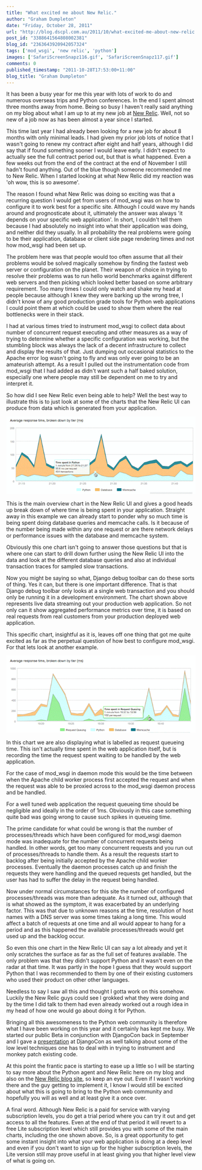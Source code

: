 ```yaml
---
title: "What excited me about New Relic."
author: "Graham Dumpleton"
date: "Friday, October 28, 2011"
url: "http://blog.dscpl.com.au/2011/10/what-excited-me-about-new-relic.html"
post_id: "3388641564808002381"
blog_id: "2363643920942057324"
tags: ['mod_wsgi', 'new relic', 'python']
images: ['SafariScreenSnapz116.gif', 'SafariScreenSnapz117.gif']
comments: 0
published_timestamp: "2011-10-28T17:53:00+11:00"
blog_title: "Graham Dumpleton"
---
```


It has been a busy year for me this year with lots of work to do and numerous overseas trips and Python conferences. In the end I spent almost three months away from home. Being so busy I haven't really said anything on my blog about what I am up to at my new job at [New Relic](http://www.newrelic.com/). Well, not so new of a job now as has been almost a year since I started.  
  
This time last year I had already been looking for a new job for about 8 months with only minimal leads. I had given my prior job lots of notice that I wasn't going to renew my contract after eight and half years, although I did say that if found something sooner I would leave early. I didn't expect to actually see the full contract period out, but that is what happened. Even a few weeks out from the end of the contract at the end of November I still hadn't found anything. Out of the blue though someone recommended me to New Relic. When I started looking at what New Relic did my reaction was 'oh wow, this is so awesome'.  
  
The reason I found what New Relic was doing so exciting was that a recurring question I would get from users of mod\_wsgi was on how to configure it to work best for a specific site. Although I could wave my hands around and prognosticate about it, ultimately the answer was always 'it depends on your specific web application'. In short, I couldn't tell them because I had absolutely no insight into what their application was doing, and neither did they usually. In all probability the real problems were going to be their application, database or client side page rendering times and not how mod\_wsgi had been set up.  
  
The problem here was that people would too often assume that all their problems would be solved magically somehow by finding the fastest web server or configuration on the planet. Their weapon of choice in trying to resolve their problems was to run hello world benchmarks against different web servers and then picking which looked better based on some arbitrary requirement. Too many times I could only watch and shake my head at people because although I knew they were barking up the wrong tree, I didn't know of any good production grade tools for Python web applications I could point them at which could be used to show them where the real bottlenecks were in their stack.  
  
I had at various times tried to instrument mod\_wsgi to collect data about number of concurrent request executing and other measures as a way of trying to determine whether a specific configuration was working, but the stumbling block was always the lack of a decent infrastructure to collect and display the results of that. Just dumping out occasional statistics to the Apache error log wasn't going to fly and was only ever going to be an amateurish attempt. As a result I pulled out the instrumentation code from mod\_wsgi that I had added as didn't want such a half baked solution, especially one where people may still be dependent on me to try and interpret it.  
  
So how did I see New Relic even being able to help? Well the best way to illustrate this is to just look at some of the charts that the New Relic UI can produce from data which is generated from your application.  
  


[![](SafariScreenSnapz116.gif)](https://blogger.googleusercontent.com/img/b/R29vZ2xl/AVvXsEgk8xz-Yw795KbiODGtjHmdeOymE3ciA8YOD2fRVTemWd_f57elAuvYtzXS4txfdm3PikC3NkOPGnO-Z33BfXsZ0soG81qPy69hvXYeFCDTZk7FMIy0rNSxoARGIfLKJhnHWgXODZum1sIm/s1600/SafariScreenSnapz116.gif)

  
This is the main overview chart in the New Relic UI and gives a good heads up break down of where time is being spent in your application. Straight away in this example we can already start to ponder why so much time is being spent doing database queries and memcache calls. Is it because of the number being made within any one request or are there network delays or performance issues with the database and memcache system.  
  
Obviously this one chart isn't going to answer those questions but that is where one can start to drill down further using the New Relic UI into the data and look at the different database queries and also at individual transaction traces for sampled slow transactions.  
  
Now you might be saying so what, Django debug toolbar can do these sorts of thing. Yes it can, but there is one important difference. That is that Django debug toolbar only looks at a single web transaction and you should only be running it in a development environment. The chart shown above represents live data streaming out your production web application. So not only can it show aggregated performance metrics over time, it is based on real requests from real customers from your production deployed web application.  
  
This specific chart, insightful as it is, leaves off one thing that got me quite excited as far as the perpetual question of how best to configure mod\_wsgi. For that lets look at another example.  
  


[![](SafariScreenSnapz117.gif)](https://blogger.googleusercontent.com/img/b/R29vZ2xl/AVvXsEhbCLZbcORVp4gZ9_mObjMlvd2XQ9p7ZRGg3N7-pgfoVI0hcsWMW7VtHsAFU29KJr3EHIgONeu1VOp1uX4pFUUVUfnCDxLeO2zIhay7NydYpHOcNS4V0pI8n-fxTdGXAsA9uWK5SvEUVTpd/s1600/SafariScreenSnapz117.gif)

  
In this chart we are also displaying what is labelled as request queueing time. This isn't actually time spent in the web application itself, but is recording the time the request spent waiting to be handled by the web application.  
  
For the case of mod\_wsgi in daemon mode this would be the time between when the Apache child worker process first accepted the request and when the request was able to be proxied across to the mod\_wsgi daemon process and be handled.  
  
For a well tuned web application the request queueing time should be negligible and ideally in the order of 1ms. Obviously in this case something quite bad was going wrong to cause such spikes in queueing time.  
  
The prime candidate for what could be wrong is that the number of processes/threads which have been configured for mod\_wsgi daemon mode was inadequate for the number of concurrent requests being handled. In other words, get too many concurrent requests and you run out of processes/threads to handle them. As a result the requests start to backlog after being initially accepted by the Apache child worker processes. Eventually the daemon processes catch up and finish the requests they were handling and the queued requests get handled, but the user has had to suffer the delay in the request being handled.  
  
Now under normal circumstances for this site the number of configured processes/threads was more than adequate. As it turned out, although that is what showed as the symptom, it was exacerbated by an underlying factor. This was that due to unknown reasons at the time, resolution of host names with a DNS server was some times taking a long time. This would affect a batch of requests at one time and all would appear to hang for a period and as this happened the available processes/threads would get used up and the backlog occur.  
  
So even this one chart in the New Relic UI can say a lot already and yet it only scratches the surface as far as the full set of features available. The only problem was that they didn't support Python and it wasn't even on the radar at that time. It was partly in the hope I guess that they would support Python that I was recommended to them by one of their existing customers who used their product on other other languages.  
  
Needless to say I saw all this and thought I gotta work on this somehow. Luckily the New Relic guys could see I grokked what they were doing and by the time I did talk to them had even already worked out a rough idea in my head of how one would go about doing it for Python.  
  
Bringing all this awesomeness to the Python web community is therefore what I have been working on this year and it certainly has kept me busy. We started our public Beta in conjunction with DjangoCon back in September and I gave a [presentation](http://lanyrd.com/2011/djangocon-us/sggrt/) at DjangoCon as well talking about some of the low level techniques one has to deal with in trying to instrument and monkey patch existing code.  
  
At this point the frantic pace is starting to ease up a little so I will be starting to say more about the Python agent and New Relic here on my blog and also on the [New Relic blog site](http://blog.newrelic.com/), so keep an eye out. Even if I wasn't working there and the guy getting to implement it, I know I would still be excited about what this is going to bring to the Python web community and hopefully you will as well and at least give it a once over.  
  
A final word. Although New Relic is a paid for service with varying subscription levels, you do get a trial period where you can try it out and get access to all the features. Even at the end of that period it will revert to a free Lite subscription level which still provides you with some of the main charts, including the one shown above. So, is a great opportunity to get some instant insight into what your web application is doing at a deep level and even if you don't want to sign up for the higher subscription levels, the Lite version still may prove useful in at least giving you that higher level view of what is going on.